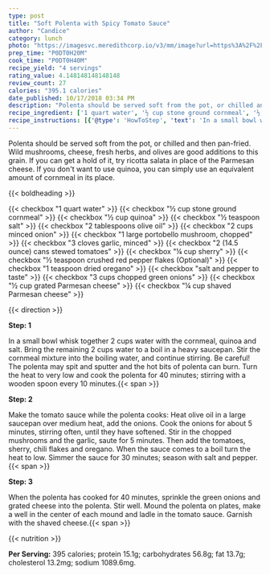 ```yaml
---
type: post
title: "Soft Polenta with Spicy Tomato Sauce"
author: "Candice"
category: lunch
photo: "https://imagesvc.meredithcorp.io/v3/mm/image?url=https%3A%2F%2Fimages.media-allrecipes.com%2Fuserphotos%2F263047.jpg"
prep_time: "P0DT0H20M"
cook_time: "P0DT0H40M"
recipe_yield: "4 servings"
rating_value: 4.148148148148148
review_count: 27
calories: "395.1 calories"
date_published: 10/17/2018 03:34 PM
description: "Polenta should be served soft from the pot, or chilled and then pan-fried. Wild mushrooms, cheese, fresh herbs, and olives are good additions to this grain. If you can get a hold of it, try ricotta salata in place of the Parmesan cheese. If you don't want to use quinoa, you can simply use an equivalent amount of cornmeal in its place."
recipe_ingredient: ['1 quart water', '½ cup stone ground cornmeal', '½ cup quinoa', '½ teaspoon salt', '2 tablespoons olive oil', '2 cups minced onion', '1 large portobello mushroom, chopped', '3 cloves garlic, minced', '2 (14.5 ounce) cans stewed tomatoes', '¼ cup sherry', '½ teaspoon crushed red pepper flakes', '1 teaspoon dried oregano', 'salt and pepper to taste', '3 cups chopped green onions', '½ cup grated Parmesan cheese', '¼ cup shaved Parmesan cheese']
recipe_instructions: [{'@type': 'HowToStep', 'text': 'In a small bowl whisk together 2 cups water with the cornmeal, quinoa and salt. Bring the remaining 2 cups water to a boil in a heavy saucepan. Stir the cornmeal mixture into the boiling water, and continue stirring. Be careful! The polenta may spit and sputter and the hot bits of polenta can burn. Turn the heat to very low and cook the polenta for 40 minutes; stirring with a wooden spoon every 10 minutes.\n'}, {'@type': 'HowToStep', 'text': 'Make the tomato sauce while the polenta cooks: Heat olive oil in a large saucepan over medium heat, add the onions. Cook the onions for about 5 minutes, stirring often, until they have softened. Stir in the chopped mushrooms and the garlic, saute for 5 minutes. Then add the tomatoes, sherry, chili flakes and oregano. When the sauce comes to a boil turn the heat to low. Simmer the sauce for 30 minutes; season with salt and pepper.\n'}, {'@type': 'HowToStep', 'text': 'When the polenta has cooked for 40 minutes, sprinkle the green onions and grated cheese into the polenta. Stir well. Mound the polenta on plates, make a well in the center of each mound and ladle in the tomato sauce. Garnish with the shaved cheese.\n'}]
---
```


Polenta should be served soft from the pot, or chilled and then pan-fried. Wild mushrooms, cheese, fresh herbs, and olives are good additions to this grain. If you can get a hold of it, try ricotta salata in place of the Parmesan cheese. If you don't want to use quinoa, you can simply use an equivalent amount of cornmeal in its place. 

{{< boldheading >}}

{{< checkbox "1 quart water" >}}
{{< checkbox "½ cup stone ground cornmeal" >}}
{{< checkbox "½ cup quinoa" >}}
{{< checkbox "½ teaspoon salt" >}}
{{< checkbox "2 tablespoons olive oil" >}}
{{< checkbox "2 cups minced onion" >}}
{{< checkbox "1  large portobello mushroom, chopped" >}}
{{< checkbox "3 cloves garlic, minced" >}}
{{< checkbox "2 (14.5 ounce) cans stewed tomatoes" >}}
{{< checkbox "¼ cup sherry" >}}
{{< checkbox "½ teaspoon crushed red pepper flakes  (Optional)" >}}
{{< checkbox "1 teaspoon dried oregano" >}}
{{< checkbox "salt and pepper to taste" >}}
{{< checkbox "3 cups chopped green onions" >}}
{{< checkbox "½ cup grated Parmesan cheese" >}}
{{< checkbox "¼ cup shaved Parmesan cheese" >}}


{{< direction >}}

**Step: 1**

In a small bowl whisk together 2 cups water with the cornmeal, quinoa and salt. Bring the remaining 2 cups water to a boil in a heavy saucepan. Stir the cornmeal mixture into the boiling water, and continue stirring. Be careful! The polenta may spit and sputter and the hot bits of polenta can burn. Turn the heat to very low and cook the polenta for 40 minutes; stirring with a wooden spoon every 10 minutes.{{< span >}}

**Step: 2**

Make the tomato sauce while the polenta cooks: Heat olive oil in a large saucepan over medium heat, add the onions. Cook the onions for about 5 minutes, stirring often, until they have softened. Stir in the chopped mushrooms and the garlic, saute for 5 minutes. Then add the tomatoes, sherry, chili flakes and oregano. When the sauce comes to a boil turn the heat to low. Simmer the sauce for 30 minutes; season with salt and pepper.{{< span >}}

**Step: 3**

When the polenta has cooked for 40 minutes, sprinkle the green onions and grated cheese into the polenta. Stir well. Mound the polenta on plates, make a well in the center of each mound and ladle in the tomato sauce. Garnish with the shaved cheese.{{< span >}}

{{< nutrition >}}

**Per Serving:** 395 calories; protein 15.1g; carbohydrates 56.8g; fat 13.7g; cholesterol 13.2mg; sodium 1089.6mg.